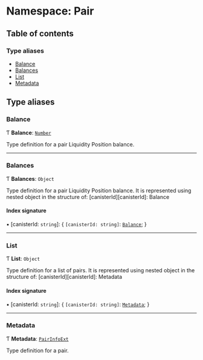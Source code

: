 # Namespace: Pair

## Table of contents

### Type aliases

- [Balance](Pair.md#balance)
- [Balances](Pair.md#balances)
- [List](Pair.md#list)
- [Metadata](Pair.md#metadata)

## Type aliases

### Balance

Ƭ **Balance**: [`Number`](Types.md#number)

Type definition for a pair Liquidity Position balance.

___

### Balances

Ƭ **Balances**: `Object`

Type definition for a pair Liquidity Position balance.
It is represented using nested object in the structure of:
[canisterId][canisterId]: Balance

#### Index signature

▪ [canisterId: `string`]: { `[canisterId: string]`: [`Balance`](Pair.md#balance);  }

___

### List

Ƭ **List**: `Object`

Type definition for a list of pairs.
It is represented using nested object in the structure of:
[canisterId][canisterId]: Metadata

#### Index signature

▪ [canisterId: `string`]: { `[canisterId: string]`: [`Metadata`](Pair.md#metadata);  }

___

### Metadata

Ƭ **Metadata**: [`PairInfoExt`](../interfaces/SwapIDL.PairInfoExt.md)

Type definition for a pair.
